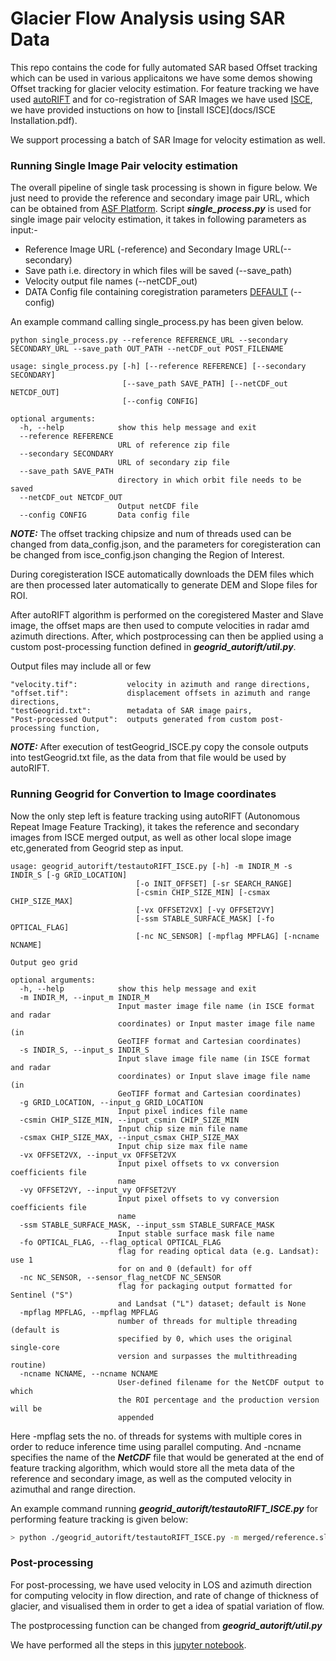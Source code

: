 # Glacier Flow Analysis using SAR Data

This repo contains the code for fully automated SAR based Offset tracking which can be used in various applicaitons we have some demos showing Offset tracking for glacier velocity estimation. For feature tracking we have used [autoRIFT](https://github.com/nasa-jpl/autoRIFT.git) and for co-registration of SAR Images we have used [ISCE](https://github.com/isce-framework/isce2), we have provided instuctions on how to [install ISCE](docs/ISCE Installation.pdf).

We support processing a batch of SAR Image for velocity estimation as well.

### **Running Single Image Pair velocity estimation** 
The overall pipeline of single task processing is shown in figure below. We just need to provide the reference and secondary image pair URL, which can be obtained from [ASF Platform](https://search.asf.alaska.edu/#). Script ***single_process.py*** is used for single image pair velocity estimation, it takes in following parameters as input:-

* Reference Image URL (-reference) and Secondary Image URL(--secondary)
* Save path i.e. directory in which files will be saved (--save_path)
* Velocity output file names (--netCDF_out)
* DATA Config file containing coregistration parameters [DEFAULT](./configs/isce_config.json) (--config)

An example command calling single_process.py has been given below.
       
    python single_process.py --reference REFERENCE_URL --secondary SECONDARY_URL --save_path OUT_PATH --netCDF_out POST_FILENAME

```
usage: single_process.py [-h] [--reference REFERENCE] [--secondary SECONDARY]
                         [--save_path SAVE_PATH] [--netCDF_out NETCDF_OUT]
                         [--config CONFIG]

optional arguments:
  -h, --help            show this help message and exit
  --reference REFERENCE
                        URL of reference zip file
  --secondary SECONDARY
                        URL of secondary zip file
  --save_path SAVE_PATH
                        directory in which orbit file needs to be saved
  --netCDF_out NETCDF_OUT
                        Output netCDF file
  --config CONFIG       Data config file

```

***NOTE:*** The offset tracking chipsize and num of threads used can be changed from data_config.json, and the parameters for coregisteration can be changed from isce_config.json changing the Region of Interest. 

During coregisteration ISCE automatically downloads the DEM files which are then processed later automatically to generate DEM and Slope files for ROI.

After autoRIFT algorithm is performed on the coregistered Master and Slave image, the offset maps are then used to compute velocities in radar amd azimuth directions. After, which postprocessing can then be applied using a custom post-processing function defined in ***geogrid_autorift/util.py***. 


Output files may include all or few
```
"velocity.tif":           velocity in azimuth and range directions,
"offset.tif":             displacement offsets in azimuth and range directions, 
"testGeogrid.txt":        metadata of SAR image pairs, 
"Post-processed Output":  outputs generated from custom post-processing function, 
```

***NOTE:*** After execution of testGeogrid_ISCE.py copy the console outputs into testGeogrid.txt file, as the data from that file would be used by autoRIFT.

### **Running Geogrid for Convertion to Image coordinates** 

Now the only step left is feature tracking using autoRIFT (Autonomous Repeat Image Feature Tracking), it takes the reference and secondary images from ISCE merged output, as well as other local slope image etc,generated from Geogrid step as input.

```
usage: geogrid_autorift/testautoRIFT_ISCE.py [-h] -m INDIR_M -s INDIR_S [-g GRID_LOCATION]
                            [-o INIT_OFFSET] [-sr SEARCH_RANGE]
                            [-csmin CHIP_SIZE_MIN] [-csmax CHIP_SIZE_MAX]
                            [-vx OFFSET2VX] [-vy OFFSET2VY]
                            [-ssm STABLE_SURFACE_MASK] [-fo OPTICAL_FLAG]
                            [-nc NC_SENSOR] [-mpflag MPFLAG] [-ncname NCNAME]

Output geo grid

optional arguments:
  -h, --help            show this help message and exit
  -m INDIR_M, --input_m INDIR_M
                        Input master image file name (in ISCE format and radar
                        coordinates) or Input master image file name (in
                        GeoTIFF format and Cartesian coordinates)
  -s INDIR_S, --input_s INDIR_S
                        Input slave image file name (in ISCE format and radar
                        coordinates) or Input slave image file name (in
                        GeoTIFF format and Cartesian coordinates)
  -g GRID_LOCATION, --input_g GRID_LOCATION
                        Input pixel indices file name
  -csmin CHIP_SIZE_MIN, --input_csmin CHIP_SIZE_MIN
                        Input chip size min file name
  -csmax CHIP_SIZE_MAX, --input_csmax CHIP_SIZE_MAX
                        Input chip size max file name
  -vx OFFSET2VX, --input_vx OFFSET2VX
                        Input pixel offsets to vx conversion coefficients file
                        name
  -vy OFFSET2VY, --input_vy OFFSET2VY
                        Input pixel offsets to vy conversion coefficients file
                        name
  -ssm STABLE_SURFACE_MASK, --input_ssm STABLE_SURFACE_MASK
                        Input stable surface mask file name
  -fo OPTICAL_FLAG, --flag_optical OPTICAL_FLAG
                        flag for reading optical data (e.g. Landsat): use 1
                        for on and 0 (default) for off
  -nc NC_SENSOR, --sensor_flag_netCDF NC_SENSOR
                        flag for packaging output formatted for Sentinel ("S")
                        and Landsat ("L") dataset; default is None
  -mpflag MPFLAG, --mpflag MPFLAG
                        number of threads for multiple threading (default is
                        specified by 0, which uses the original single-core
                        version and surpasses the multithreading routine)
  -ncname NCNAME, --ncname NCNAME
                        User-defined filename for the NetCDF output to which
                        the ROI percentage and the production version will be
                        appended

```

Here -mpflag sets the no. of threads for systems with multiple cores in order to reduce inference time using parallel computing. And -ncname specifies the name of the ***NetCDF*** file that would be generated at the end of feature tracking algorithm, which would store all the meta data of the reference and secondary image, as well as the computed velocity in azimuthal and range direction.

An example command running ***geogrid_autorift/testautoRIFT_ISCE.py*** for performing feature tracking is given below:
```bash
> python ./geogrid_autorift/testautoRIFT_ISCE.py -m merged/reference.slc.full -s merged/secondary.slc.full -g window_location.tif -o window_offset.tif -vx window_rdr_off2vel_x_vec.tif -vy window_rdr_off2vel_y_vec.tif -ssm window_stable_surface_mask.tif -mpflag 128 -ncname exp2_nc
```

### **Post-processing**

For post-processing, we have used velocity in LOS and azimuth direction for computing velocity in flow direction, and rate of change of thickness of glacier, and visualised them in order to get a idea of spatial variation of flow.

The postprocessing function can be changed from ***geogrid_autorift/util.py***

We have performed all the steps in this [jupyter notebook](Post-Processing.ipynb).


